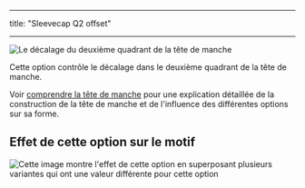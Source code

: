 - - -
title: "Sleevecap Q2 offset"
- - -

![Le décalage du deuxième quadrant de la tête de manche](./sleevecapq2offset.svg)

Cette option contrôle le décalage dans le deuxième quadrant de la tête de manche.

<Tip>

Voir [comprendre la tête de manche](/docs/patterns/brian/options#understanding-the-sleevecap) pour une explication détaillée de la construction de la tête de manche et de l'influence des différentes options sur sa forme.

</Tip>

## Effet de cette option sur le motif

![Cette image montre l'effet de cette option en superposant plusieurs variantes qui ont une valeur différente pour cette option](yuri_sleevecapq2offset_sample.svg "Effect of this option on the pattern")
